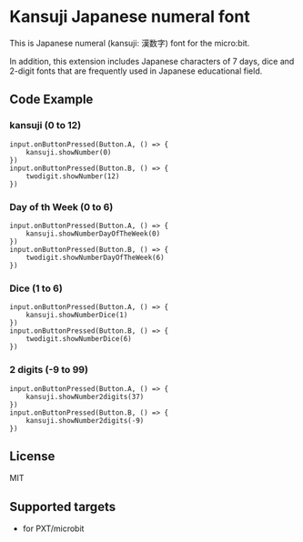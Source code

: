 # Kansuji Japanese numeral font

This is Japanese numeral (kansuji: 漢数字) font for the micro:bit.

In addition, this extension includes Japanese characters of 7 days, dice and 2-digit fonts that are frequently used in Japanese educational field.

## Code Example

### kansuji (0 to 12)
```blocks
input.onButtonPressed(Button.A, () => {
    kansuji.showNumber(0)
})
input.onButtonPressed(Button.B, () => {
    twodigit.showNumber(12)
})
```
### Day of th Week (0 to 6)

```blocks
input.onButtonPressed(Button.A, () => {
    kansuji.showNumberDayOfTheWeek(0)
})
input.onButtonPressed(Button.B, () => {
    twodigit.showNumberDayOfTheWeek(6)
})
```

### Dice (1 to 6)

```blocks
input.onButtonPressed(Button.A, () => {
    kansuji.showNumberDice(1)
})
input.onButtonPressed(Button.B, () => {
    twodigit.showNumberDice(6)
})
```

### 2 digits (-9 to 99)

```blocks
input.onButtonPressed(Button.A, () => {
    kansuji.showNumber2digits(37)
})
input.onButtonPressed(Button.B, () => {
    kansuji.showNumber2digits(-9)
})
```

## License

MIT

## Supported targets

* for PXT/microbit
